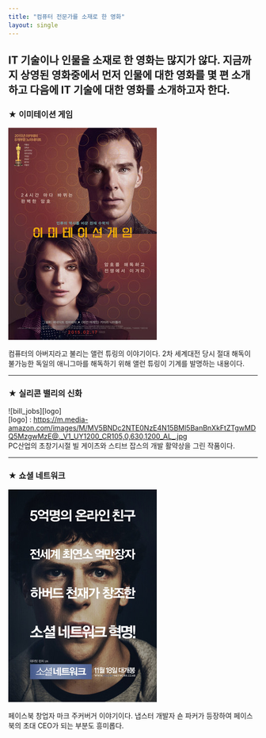 ```yaml
---
title: "컴퓨터 전문가를 소재로 한 영화"
layout: single
---
```


IT 기술이나 인물을 소재로 한 영화는 많지가 않다. 지금까지 상영된 영화중에서 먼저 인물에 대한 영화를 몇 편 소개하고 다음에 IT 기술에 대한 영화를 소개하고자 한다.
---
### ★ 이미테이션 게임
![allen](/assets/images/allen.png)

컴퓨터의 아버지라고 불리는 앨런 튜링의 이야기이다.  2차 세계대전 당시 절대 해독이 불가능한 독일의 애니그마를 해독하기 위해 앨런 튜링이 기계를 발명하는 내용이다.


---
### ★ 실리콘 밸리의 신화
![bill_jobs][logo]  
[logo] : https://m.media-amazon.com/images/M/MV5BNDc2NTE0NzE4N15BMl5BanBnXkFtZTgwMDQ5MzgwMzE@._V1_UY1200_CR105,0,630,1200_AL_.jpg  
PC산업의 초창기시절 빌 게이츠와 스티브 잡스의 개발 활약상을 그린 작품이다.


---
### ★ 쇼셜 네트워크
![mark](/assets/images/mark.png)

페이스북 창업자 마크 주커버거 이야기이다. 냅스터 개발자 숀 파커가 등장하여 페이스북의 초대 CEO가 되는 부분도 흥미롭다.

